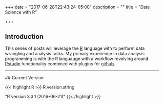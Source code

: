 +++
date = "2017-06-28T22:43:24-05:00"
description = ""
title = "Data Science with R"

+++

## Introduction

This series of posts will leverage the [R](https://www.r-project.org/) language with to perform data wrangling and analysis tasks. My primary experience in data analysis programming is with the R languauge with a workflow revolving around [Rstudio](https://www.rstudio.com/) functionality combined with plugins for [github](https://github.com/).


<hr>
## Current Version

{{< highlight R >}}
R.version.string

"R version 3.3.1 (2016-06-21)"
{{< /highlight >}}




